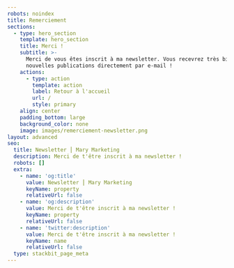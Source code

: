 ```yaml
---
robots: noindex
title: Remerciement
sections:
  - type: hero_section
    template: hero_section
    title: Merci !
    subtitle: >-
      Merci de vous êtes inscrit à ma newsletter. Vous recevrez très bientôt nos
      nouvelles publications directement par e-mail !
    actions:
      - type: action
        template: action
        label: Retour à l'accueil
        url: /
        style: primary
    align: center
    padding_bottom: large
    background_color: none
    image: images/remerciement-newsletter.png
layout: advanced
seo:
  title: Newsletter ⎮ Mary Marketing
  description: Merci de t'être inscrit à ma newsletter !
  robots: []
  extra:
    - name: 'og:title'
      value: Newsletter ⎮ Mary Marketing
      keyName: property
      relativeUrl: false
    - name: 'og:description'
      value: Merci de t'être inscrit à ma newsletter !
      keyName: property
      relativeUrl: false
    - name: 'twitter:description'
      value: Merci de t'être inscrit à ma newsletter !
      keyName: name
      relativeUrl: false
  type: stackbit_page_meta
---
```

